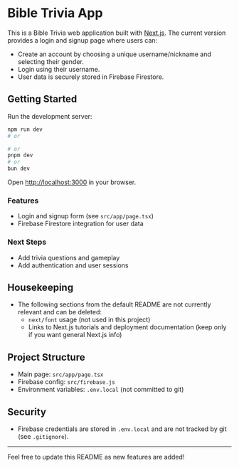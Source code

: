 
# Bible Trivia App

This is a Bible Trivia web application built with [Next.js](https://nextjs.org). The current version provides a login and signup page where users can:

- Create an account by choosing a unique username/nickname and selecting their gender.
- Login using their username.
- User data is securely stored in Firebase Firestore.

## Getting Started

Run the development server:

```bash
npm run dev
# or

# or
pnpm dev
# or
bun dev
```

Open [http://localhost:3000](http://localhost:3000) in your browser.

### Features
- Login and signup form (see `src/app/page.tsx`)
- Firebase Firestore integration for user data

### Next Steps
- Add trivia questions and gameplay
- Add authentication and user sessions

## Housekeeping

- The following sections from the default README are not currently relevant and can be deleted:
  - `next/font` usage (not used in this project)
  - Links to Next.js tutorials and deployment documentation (keep only if you want general Next.js info)

## Project Structure
- Main page: `src/app/page.tsx`
- Firebase config: `src/firebase.js`
- Environment variables: `.env.local` (not committed to git)

## Security
- Firebase credentials are stored in `.env.local` and are not tracked by git (see `.gitignore`).

---
Feel free to update this README as new features are added!
